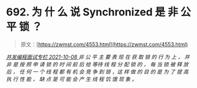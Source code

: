 <!--yml
category: 未分类
date: 0001-01-01 00:00:00
-->

# 692\. 为 什 么 说 Synchronized 是 非 公 平 锁 ？

> 原文：[https://zwmst.com/4553.html](https://zwmst.com/4553.html)

   [ *并发编程面试专栏* ](https://zwmst.com/%e5%b9%b6%e5%8f%91%e7%bc%96%e7%a8%8b%e9%9d%a2%e8%af%95%e4%b8%93%e6%a0%8f)*[ <time datetime="2021-10-09T00:13:34+08:00"> 2021-10-08 </time> ](https://zwmst.com/4553.html)  非 公 平 主 要 表 现 在 获 取 锁 的 行 为 上 ， 并 非 是 按 照 申 请 锁 的 时 间 前 后 给 等待 线 程 分 配 锁 的 ， 每 当 锁 被 释 放 后 ， 任 何 一 个 线 程 都 有 机 会 竞 争 到 锁 ，这 样 做 的 目 的 是 为 了 提 高 执 行 性 能 ， 缺 点 是 可 能 会 产 生 线 程 饥 饿 现 象 。*